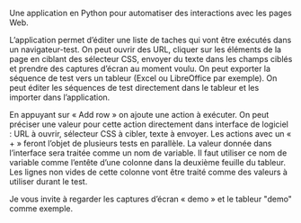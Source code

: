 Une application en Python pour automatiser des interactions avec les pages Web.

L’application permet d’éditer une liste de taches qui vont être exécutés dans un navigateur-test. On peut ouvrir des URL, cliquer sur les éléments de la page en ciblant des sélecteur CSS, envoyer du texte dans les champs ciblés et prendre des captures d’écran au moment voulu. On peut exporter la séquence de test vers un tableur (Excel ou LibreOffice par exemple). On peut éditer les séquences de test directement dans le tableur et les importer dans l’application.

En appuyant sur « Add row » on ajoute une action à exécuter. On peut préciser une valeur pour cette action directement dans interface de logiciel : URL à ouvrir, sélecteur CSS à cibler, texte à envoyer.
Les actions avec un « + » feront l’objet de plusieurs tests en parallèle. La valeur donnée dans l’interface sera traitée comme un nom de variable. Il faut utiliser ce nom de variable comme l’entête d’une colonne dans la deuxième feuille du tableur. Les lignes non vides de cette colonne vont être traité comme des valeurs à utiliser durant le test.

Je vous invite à regarder les captures d’écran « demo » et le tableur "demo" comme exemple.
